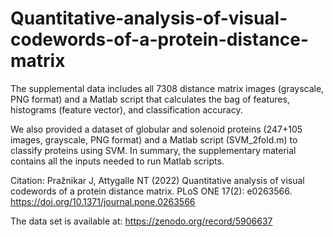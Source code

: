 # Quantitative-analysis-of-visual-codewords-of-a-protein-distance-matrix


The supplemental data includes all 7308 distance matrix images (grayscale, PNG format) and a Matlab script that calculates the bag of features, histograms (feature vector), and classification accuracy. 

We also provided a dataset of globular and solenoid proteins (247+105 images, grayscale, PNG format) and a Matlab script (SVM_2fold.m) to classify proteins using SVM. In summary, the supplementary material contains all the inputs needed to run Matlab scripts.

Citation: Pražnikar J, Attygalle NT (2022) Quantitative analysis of visual codewords of a protein distance matrix. PLoS ONE 17(2): e0263566. https://doi.org/10.1371/journal.pone.0263566


The data set is available at:
https://zenodo.org/record/5906637


